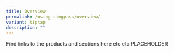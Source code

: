 ```yaml
---
title: Overview
permalink: /using-singpass/overview/
variant: tiptap
description: ""
---
```

<p>Find links to the products and sections here etc etc PLACEHOLDER</p>